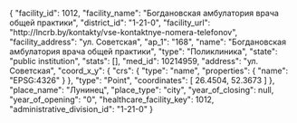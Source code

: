 {
    "facility_id": 1012,
    "facility_name": "Богдановская амбулатория врача общей практики",
    "district_id": "1-21-0",
    "facility_url": "http:\/\/lncrb.by\/kontakty\/vse-kontaktnye-nomera-telefonov",
    "facility_address": "ул. Советская",
    "ap_1": "168",
    "name": "Богдановская амбулатория врача общей практики",
    "type": "Поликлиника",
    "state": "public institution",
    "stats": [],
    "med_id": 10214959,
    "address": "ул. Советская",
    "coord_x_y": {
        "crs": {
            "type": "name",
            "properties": {
                "name": "EPSG:4326"
            }
        },
        "type": "Point",
        "coordinates": [
            26.4504,
            52.3673
        ]
    },
    "place_name": "Лунинец",
    "place_type": "city",
    "year_of_closing": null,
    "year_of_opening": "0",
    "healthcare_facility_key": 1012,
    "administrative_division_id": "1-21-0"
}